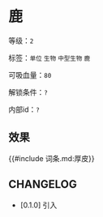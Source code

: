 # 鹿

等级：`2`

标签：`单位` `生物` `中型生物` `鹿`

可吸血量：`80`

解锁条件：`?`

内部id：`?`

## 效果

{{#include 词条.md:厚皮}}

## CHANGELOG

- [0.1.0] 引入
